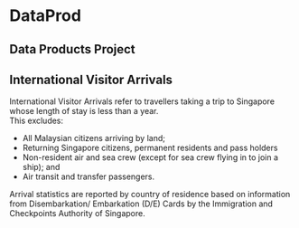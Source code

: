 # DataProd
## Data Products Project

## International Visitor Arrivals
International Visitor Arrivals refer to travellers taking a trip to Singapore whose length of stay is less than a year.  
This excludes:  
* All Malaysian citizens arriving by land;  
* Returning Singapore citizens, permanent residents and pass holders  
* Non-resident air and sea crew (except for sea crew flying in to join a ship); and  
* Air transit and transfer passengers.  

Arrival statistics are reported by country of residence based on information from Disembarkation/ Embarkation (D/E) Cards by the Immigration and Checkpoints Authority of Singapore.
